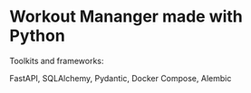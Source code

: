 # Workout Mananger made with Python

Toolkits and frameworks:

FastAPI, SQLAlchemy, Pydantic, Docker Compose, Alembic
